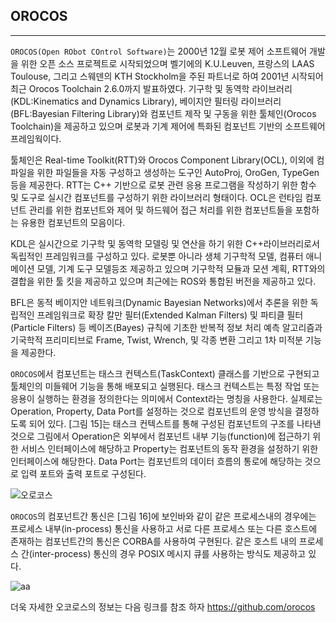 
## OROCOS
---

```OROCOS(Open RObot COntrol Software)```는  2000년 12월 로봇 제어 소프트웨어 개발을 위한 오픈 소스 프로젝트로 시작되었으며 벨기에의 K.U.Leuven, 프랑스의 LAAS Toulouse, 그리고 스웨덴의 KTH Stockholm을 주된 파트너로 하여 2001년 시작되어  최근 Orocos Toolchain 2.6.0까지 발표하였다. 기구학 및 동역학 라이브러리(KDL:Kinematics and Dynamics Library), 베이지안 필터링 라이브러리(BFL:Bayesian Filtering Library)와 컴포넌트 제작 및 구동을 위한 툴체인(Orocos Toolchain)을 제공하고 있으며 로봇과 기계 제어에 특화된 컴포넌트 기반의 소프트웨어 프레임웍이다. 

툴체인은 Real-time Toolkit(RTT)와 Orocos Component Library(OCL), 이외에 컴파일을 위한 파일들을 자동 구성하고 생성하는 도구인 AutoProj, OroGen, TypeGen등을 제공한다. RTT는 C++ 기반으로 로봇 관련 응용 프로그램을 작성하기 위한 함수 및 도구로 실시간 컴포넌트를 구성하기 위한 라이브러리 형태이다. OCL은 런타임 컴포넌트 관리를 위한 컴포넌트와 제어 및 하드웨어 접근 처리를 위한 컴포넌트들을 포함하는 유용한 컴포넌트의 모음이다.

KDL은 실시간으로 기구학 및 동역학 모델링 및 연산을 하기 위한 C++라이브러리로서 독립적인 프레임워크를 구성하고 있다. 로봇뿐 아니라 생체 기구학적 모델, 컴퓨터 애니메이션 모델, 기계 도구 모델등조 제공하고 있으며 기구학적 모듈과 모션 계획, RTT와의 결합을 위한 툴 킷을 제공하고 있으며 최근에는 ROS와 통합된 버전을 제공하고 있다.

BFL은 동적 베이지안 네트워크(Dynamic Bayesian Networks)에서 추론을 위한 독립적인 프레임워크로 확장 칼만 필터(Extended Kalman Filters) 및 파티클 필터(Particle Filters) 등 베이즈(Bayes) 규칙에 기초한 반복적 정보 처리 예측 알고리즘과 기국학적 프리미티브로 Frame, Twist, Wrench, 및 각종 변환 그리고 1차 미적분 기능을 제공한다. 

```OROCOS```에서 컴포넌트는 태스크 컨텍스트(TaskContext) 클래스를 기반으로 구현되고 툴체인의 미들웨어 기능을 통해 배포되고 실행된다. 태스크 컨텍스트는 특정 작업 또는 응용이 실행하는 환경을 정의한다는 의미에서 Context라는 명칭을 사용한다. 실제로는 Operation, Property, Data Port를 설정하는 것으로 컴포넌트의 운영 방식을 결정하도록 되어 있다. [그림 15]는 태스크 컨텍스트를 통해 구성된 컴포넌트의 구조를 나타낸 것으로 그림에서 Operation은 외부에서 컴포넌트 내부 기능(function)에 접근하기 위한 서비스 인터페이스에 해당하고 Property는 컴포넌트의 동작 환경을 설정하기 위한 인터페이스에 해당한다. Data Port는 컴포넌트의 데이터 흐름의 통로에 해당하는 것으로 입력 포트와 출력 포트로 구성된다. 

![오로코스](https://user-images.githubusercontent.com/84003327/160514693-5d4aa241-2212-4c55-9f09-34db11ec0e7f.PNG)

```OROCOS```의 컴포넌트간 통신은 [그림 16]에 보인바와 같이 같은 프로세스내의 경우에는 프로세스 내부(in-process) 통신을 사용하고  서로 다른 프로세스 또는 다른 호스트에 존재하는 컴포넌트간의 통신은 CORBA를 사용하여 구현된다. 같은 호스트 내의 프로세스 간(inter-process) 통신의 경우 POSIX 메시지 큐를 사용하는 방식도 제공하고 있다.

![aa](https://user-images.githubusercontent.com/84003327/160514799-1b5b80dd-333a-4c9c-82df-44b73f2554f3.PNG)

더욱 자세한 오코로스의 정보는 다음 링크를 참조 하자
https://github.com/orocos
